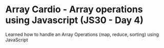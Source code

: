 # Array Cardio - Array operations using Javascript (JS30 - Day 4)



Learned how to handle an Array Operations (map, reduce, sorting) using JavaScript